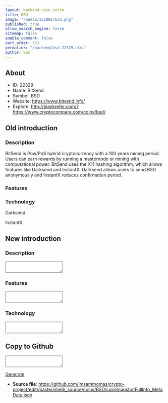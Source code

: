```yaml
---
layout: backend_coin_intro
title: BSD
image: "/media/351086/bsd.png"
published: true
allow_search_engine: false
sitemap: false
enable_comment: false
sort_order: 373
permalink: "/backend/bsd-22329.html"
author: Sam
---
```


## About

- ID: 22329
- Name: BitSend
- Symbol: BSD
- Website: https://www.bitsend.info/
- Explore: http://blankrefer.com/?https://www.cryptocompare.com/coins/bsd/


## Old introduction

### Description

<p>BitSend is Pow/PoS hybrid cryptocurrency with a 100 years mining period. Users can earn rewards by running a masternode or mining with computational power. BitSend uses the X11 hashing algorithm, which allows features like Darksend and InstantX. Darksend allows users to send BSD anonymously and InstantX reduces confirmation period.</p>

### Features


### Technology
<p>Darksend</p><p>InstantX</p>



## New introduction


### Description
<textarea id="meta_description" name="description"></textarea>

### Features
<textarea id="meta_features" name="features"></textarea>

### Technology
<textarea id="meta_technology" name="technology"></textarea>


## Copy to Github

<textarea id="coinsnapshotfullinfo_metadata"></textarea>

<a href="#gen" onclick="generateMetaDatJson()">Generate</a>

- **Source file**: <a href="https://github.com/imsamthomas/crypto-project/edit/master/shell/_source/coins/BSD/coinSnapshotFullInfo_MetaData.json">https://github.com/imsamthomas/crypto-project/edit/master/shell/_source/coins/BSD/coinSnapshotFullInfo_MetaData.json</a>

